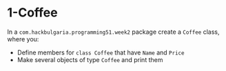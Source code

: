 # 1-Coffee

In a `com.hackbulgaria.programming51.week2` package create a `Coffee` class, where you:

* Define members for `class Coffee` that have `Name` and `Price`
* Make several objects of type `Coffee` and print them

